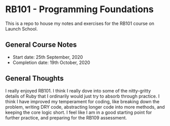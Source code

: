 # RB101 - Programming Foundations
This is a repo to house my notes and exercises for the RB101 course on Launch School.

## General Course Notes
- Start date: 25th September, 2020
- Completion date: 19th October, 2020

## General Thoughts
I really enjoyed RB101. I think I really dove into some of the nitty-gritty details of Ruby that I ordinarily would just try to absorb through practice. I think I have improved my temperament for coding, like breaking down the problem, writing DRY code, abstracting longer code into more methods, and keeping the core logic short. I feel like I am in a good starting point for further practice, and preparing for the RB109 assessment. 
